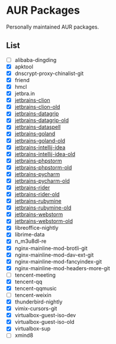 # AUR Packages

Personally maintained AUR packages.

## List

- [ ] alibaba-dingding
- [X] apktool
- [X] dnscrypt-proxy-chinalist-git
- [X] friend
- [X] hmcl
- [X] jetbra.in
- [X] [jetbrains-clion]
- [X] [jetbrains-clion-old]
- [X] [jetbrains-datagrip]
- [X] [jetbrains-datagrip-old]
- [X] [jetbrains-dataspell]
- [X] [jetbrains-goland]
- [X] [jetbrains-goland-old]
- [X] [jetbrains-intellij-idea]
- [X] [jetbrains-intellij-idea-old]
- [X] [jetbrains-phpstorm]
- [X] [jetbrains-phpstorm-old]
- [X] [jetbrains-pycharm]
- [X] [jetbrains-pycharm-old]
- [X] [jetbrains-rider]
- [X] [jetbrains-rider-old]
- [X] [jetbrains-rubymine]
- [X] [jetbrains-rubymine-old]
- [X] [jetbrains-webstorm]
- [X] [jetbrains-webstorm-old]
- [X] libreoffice-nightly
- [X] librime-data
- [X] n_m3u8dl-re
- [X] nginx-mainline-mod-brotli-git
- [X] nginx-mainline-mod-dav-ext-git
- [X] nginx-mainline-mod-fancyindex-git
- [X] nginx-mainline-mod-headers-more-git
- [ ] tencent-meeting
- [X] tencent-qq
- [X] tencent-qqmusic
- [ ] tencent-weixin
- [X] thunderbird-nightly
- [X] vimix-cursors-git
- [X] virtualbox-guest-iso-dev
- [X] virtualbox-guest-iso-old
- [X] virtualbox-sup
- [ ] xmind8

[jetbrains-clion]: https://github.com/kitty-panics/aur-jetbrains-ide/tree/master/jetbrains-clion
[jetbrains-clion-old]: https://github.com/kitty-panics/aur-jetbrains-ide/tree/master/jetbrains-clion-old
[jetbrains-datagrip]: https://github.com/kitty-panics/aur-jetbrains-ide/tree/master/jetbrains-datagrip
[jetbrains-datagrip-old]: https://github.com/kitty-panics/aur-jetbrains-ide/tree/master/jetbrains-datagrip-old
[jetbrains-dataspell]: https://github.com/kitty-panics/aur-jetbrains-ide/tree/master/jetbrains-dataspell
[jetbrains-goland]: https://github.com/kitty-panics/aur-jetbrains-ide/tree/master/jetbrains-goland
[jetbrains-goland-old]: https://github.com/kitty-panics/aur-jetbrains-ide/tree/master/jetbrains-goland-old
[jetbrains-intellij-idea]: https://github.com/kitty-panics/aur-jetbrains-ide/tree/master/jetbrains-intellij-idea
[jetbrains-intellij-idea-old]: https://github.com/kitty-panics/aur-jetbrains-ide/tree/master/jetbrains-intellij-idea-old
[jetbrains-phpstorm]: https://github.com/kitty-panics/aur-jetbrains-ide/tree/master/jetbrains-phpstorm
[jetbrains-phpstorm-old]: https://github.com/kitty-panics/aur-jetbrains-ide/tree/master/jetbrains-phpstorm-old
[jetbrains-pycharm]: https://github.com/kitty-panics/aur-jetbrains-ide/tree/master/jetbrains-pycharm
[jetbrains-pycharm-old]: https://github.com/kitty-panics/aur-jetbrains-ide/tree/master/jetbrains-pycharm-old
[jetbrains-rider]: https://github.com/kitty-panics/aur-jetbrains-ide/tree/master/jetbrains-rider
[jetbrains-rider-old]: https://github.com/kitty-panics/aur-jetbrains-ide/tree/master/jetbrains-rider-old
[jetbrains-rubymine]: https://github.com/kitty-panics/aur-jetbrains-ide/tree/master/jetbrains-rubymine
[jetbrains-rubymine-old]: https://github.com/kitty-panics/aur-jetbrains-ide/tree/master/jetbrains-rubymine-old
[jetbrains-webstorm]: https://github.com/kitty-panics/aur-jetbrains-ide/tree/master/jetbrains-webstorm
[jetbrains-webstorm-old]: https://github.com/kitty-panics/aur-jetbrains-ide/tree/master/jetbrains-webstorm-old
